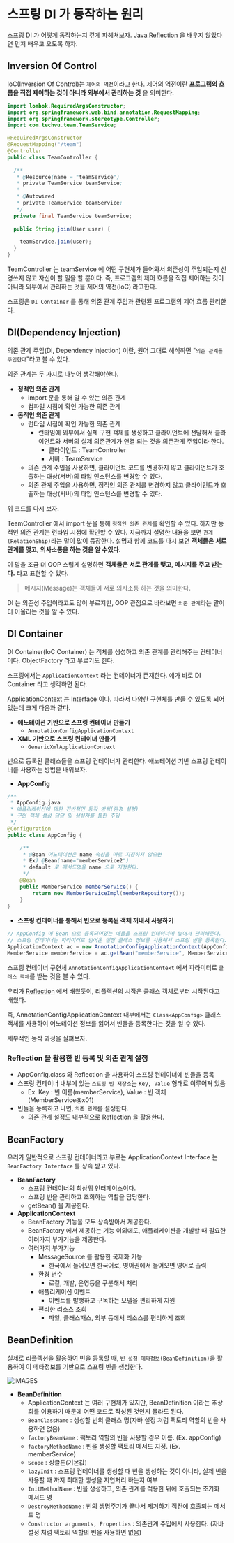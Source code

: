 # 스프링 DI 가 동작하는 원리

스프링 DI 가 어떻게 동작하는지 깊게 파헤쳐보자. [Java Reflection](https://github.com/BAEKJungHo/java-reflection/blob/main/contents/01.%20Java%20Reflection.md) 을 배우지 않았다면 먼저 배우고 오도록 하자.

## Inversion Of Control

IoC(Inversion Of Control)는 `제어의 역전`이라고 한다. 제어의 역전이란 __프로그램의 흐름을 직접 제어하는 것이 아니라 외부에서 관리하는 것__ 을 의미한다.

```java
import lombok.RequiredArgsConstructor;
import org.springframework.web.bind.annotation.RequestMapping;
import org.springframework.stereotype.Controller;
import com.techvu.team.TeamService;

@RequiredArgsConstructor
@RequestMapping("/team")
@Controller
public class TeamController {
  
  /**
   * @Resource(name = "teamService")
   * private TeamService teamService;
   *
   * @Autowired
   * private TeamService teamService;
   */
  private final TeamService teamService;
  
  public String join(User user) {
    
    teamService.join(user);
  }
}
```

TeamController 는 teamService 에 어떤 구현체가 들어와서 의존성이 주입되는지 신경쓰지 않고 자신이 할 일을 할 뿐이다. 
즉, 프로그램의 제어 흐름을 직접 제어하는 것이 아니라 외부에서 관리하는 것을 제어의 역전(IoC) 라고한다.

스프링은 `DI Container` 를 통해 의존 관계 주입과 관련된 프로그램의 제어 흐름 관리한다.

## DI(Dependency Injection)

의존 관계 주입(DI, Dependency Injection) 이란, 원어 그대로 해석하면 "`의존 관계를 주입한다`"라고 볼 수 있다.

의존 관계는 두 가지로 나누어 생각해야한다.

- __정적인 의존 관계__
  - import 문을 통해 알 수 있는 의존 관계
  - 컴파일 시점에 확인 가능한 의존 관계
- __동적인 의존 관계__
  - 런타임 시점에 확인 가능한 의존 관계
    - 런타임에 외부에서 실제 구현 객체를 생성하고 클라이언트에 전달해서 클라이언트와 서버의 실제 의존관계가 연결 되는 것을 의존관계 주입이라 한다.
      - 클라이언트 : TeamController
      - 서버 : TeamService
  - 의존 관계 주입을 사용하면, 클라이언트 코드를 변경하지 않고 클라이언트가 호출하는 대상(서버)의 타입 인스턴스를 변경할 수 있다.
  - 의존 관계 주입을 사용하면, 정적인 의존 관계를 변경하지 않고 클라이언트가 호출하는 대상(서버)의 타입 인스턴스를 변경할 수 있다.

위 코드를 다시 보자. 

TeamController 에서 import 문을 통해 `정적인 의존 관계`를 확인할 수 있다. 하지만 동적인 의존 관계는 런타임 시점에 확인할 수 있다. 지금까지 설명한 내용을 보면
`관계(RelationShip)`라는 말이 많이 등장한다. 설명과 함께 코드를 다시 보면 __객체들은 서로 관계를 맺고, 의사소통을 하는 것을 알 수있다.__

이 말을 조금 더 OOP 스럽게 설명하면 __객체들은 서로 관계를 맺고, 메시지를 주고 받는다.__ 라고 표현할 수 있다.

> 메시지(Message)는 객체들이 서로 의사소통 하는 것을 의미한다.

DI 는 의존성 주입이라고도 많이 부르지만, OOP 관점으로 바라보면 `의존 관계`라는 말이 더 어울리는 것을 알 수 있다.

## DI Container 

DI Container(IoC Container) 는 객체를 생성하고 의존 관계를 관리해주는 컨테이너이다. ObjectFactory 라고 부르기도 한다.

스프링에서는 `ApplicationContext` 라는 컨테이너가 존재한다. 얘가 바로 DI Container 라고 생각하면 된다. 

ApplicationContext 는 Interface 이다. 따라서 다양한 구현체를 만들 수 있도록 되어있는데 크게 다음과 같다.

- __애노테이션 기반으로 스프링 컨테이너 만들기__
  - `AnnotationConfigApplicationContext`
- __XML 기반으로 스프링 컨테이너 만들기__
  - `GenericXmlApplicationContext`

빈으로 등록된 클래스들을 스프링 컨테이너가 관리한다. 애노테이션 기반 스프링 컨테이너를 사용하는 방법을 배워보자.

- __AppConfig__

```java
/**
 * AppConfig.java
 * 애플리케이션에 대한 전반적인 동작 방식(환경 설정)
 * 구현 객체 생성 담당 및 생성자를 통한 주입
 */
@Configuration
public class AppConfig {

    /**
     * @Bean 어노테이션은 name 속성을 따로 지정하지 않으면
     * Ex) @Bean(name="memberService2")
     * default 로 메서드명을 name 으로 지정한다.
     */
    @Bean
    public MemberService memberService() {
        return new MemberServiceImpl(memberRepository());
    }
}
```

- __스프링 컨테이너를 통해서 빈으로 등록된 객체 꺼내서 사용하기__

```java
// AppConfig 에 Bean 으로 등록되어있는 애들을 스프링 컨테이너에 넣어서 관리해준다.
// 스프링 컨테이너는 파라미터로 넘어온 설정 클래스 정보를 사용해서 스프링 빈을 등록한다.
ApplicationContext ac = new AnnotationConfigApplicationContext(AppConfig.class);
MemberService memberService = ac.getBean("memberService", MemberService.class); // memberService 는 Bean 으로 등록된 메서드 이름
```

스프링 컨테이너 구현체 `AnnotationConfigApplicationContext` 에서 파라미터로 `클래스 객체`를 받는 것을 볼 수 있다.

우리가 [Reflection](https://github.com/BAEKJungHo/deepdiveinreflection/blob/main/contents/03.%20Java%20Reflection.md) 에서 배웠듯이, 리플렉션의 시작은 클래스 객체로부터 시작된다고 배웠다.

즉, AnnotationConfigApplicationContext 내부에서는 `Class<AppConfig>` 클래스 객체를 사용하여 어노테이션 정보를 읽어서 빈들을 등록한다는 것을 알 수 있다. 

세부적인 동작 과정을 살펴보자.

### Reflection 을 활용한 빈 등록 및 의존 관계 설정

- AppConfig.class 와 Reflection 을 사용하여 스프링 컨테이너에 빈들을 등록
- 스프링 컨테이너 내부에 있는 `스프링 빈 저장소`는 `Key, Value` 형태로 이루어져 있음
  - Ex. Key : 빈 이름(memberService), Value : 빈 객체(MemberService@x01)
- 빈들을 등록하고 나면, `의존 관계`를 설정한다.
  - 의존 관계 설정도 내부적으로 Reflection 을 활용한다.

## BeanFactory

우리가 일반적으로 스프링 컨테이너라고 부르는 ApplicationContext Interface 는 `BeanFactory Interface` 를 상속 받고 있다.

- __BeanFactory__
  - 스프링 컨테이너의 최상위 인터페이스이다.
  - 스프링 빈을 관리하고 조회하는 역할을 담당한다.
  - getBean() 을 제공한다.
- __ApplicationContext__
  - BeanFactory 기능을 모두 상속받아서 제공한다.
  - BeanFactory 에서 제공하는 기능 이외에도, 애플리케이션을 개발할 때 필요한 여러가지 부가기능을 제공한다.
  - 여러가지 부가기능
    - MessageSource 를 활용한 국제화 기능
      - 한국에서 들어오면 한국어로, 영어권에서 들어오면 영어로 출력
    - 환경 변수
      - 로컬, 개발, 운영등을 구분해서 처리
    - 애플리케이션 이벤트
      - 이벤트를 발행하고 구독하는 모델을 편리하게 지원
    - 편리한 리소스 조회
      - 파일, 클래스패스, 외부 등에서 리소스를 편리하게 조회 

## BeanDefinition

실제로 리플렉션을 활용하여 빈을 등록할 때, `빈 설정 메타정보(BeanDefinition)`을 활용하여 이 메타정보를 기반으로 스프링 빈을 생성한다.

![IMAGES](./images/beandefinition.png)

- __BeanDefinition__
  - ApplicationContext 는 여러 구현체가 있지만, BeanDefinition 이라는 추상회를 이용하기 때문에 어떤 코드로 작성된 것인지 몰라도 된다.
  - `BeanClassName` : 생성할 빈의 클래스 명(자바 설정 처럼 팩토리 역할의 빈을 사용하면 없음)
  - `factoryBeanName` : 팩토리 역할의 빈을 사용할 경우 이름. (Ex. appConfig)
  - `factoryMethodName` : 빈을 생성할 팩토리 메서드 지정. (Ex. memberService)
  - `Scope` : 싱글톤(기본값)
  - `lazyInit` : 스프링 컨테이너를 생성할 때 빈을 생성하는 것이 아니라, 실제 빈을 사용할 때 까지 최대한 생성을 지연처리 하는지 여부
  - `InitMethodName` : 빈을 생성하고, 의존 관계를 적용한 뒤에 호출되는 초기화 메서드 명
  - `DestroyMethodName` : 빈의 생명주기가 끝나서 제거하기 직전에 호출되는 메서드 명
  - `Constructor arguments, Properties` : 의존관계 주입에서 사용한다. (자바 설정 처럼 팩토리 역할의 빈을 사용하면 없음)

